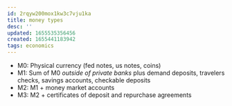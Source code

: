 ```yaml
---
id: 2rqyw200mox1kw3c7vju1ka
title: money types
desc: ''
updated: 1655535356456
created: 1655441183942
tags: economics
---
```


- M0: Physical currency (fed notes, us notes, coins)
- M1: Sum of M0 *outside of private banks* plus demand deposits, travelers checks, savings accounts, checkable deposits
- M2: M1 + money market accounts
- M3: M2 + certificates of deposit and repurchase agreements
